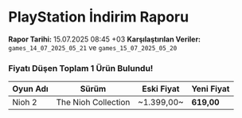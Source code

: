 # PlayStation İndirim Raporu

**Rapor Tarihi:** 15.07.2025 08:45 +03
**Karşılaştırılan Veriler:** `games_14_07_2025_05_21` ve `games_15_07_2025_05_20`

### Fiyatı Düşen Toplam 1 Ürün Bulundu!

| Oyun Adı | Sürüm | Eski Fiyat | Yeni Fiyat |
|---|---|---|---|
| Nioh 2 | The Nioh Collection | ~1.399,00~ | **619,00** |
